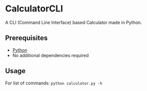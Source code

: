# CalculatorCLI
A CLI (Command Line Interface) based Calculator made in Python.

## Prerequisites
- [Python](https://www.python.org/)
- No additional dependencies required

## Usage
For list of commands:
<code>python calculator.py -h</code>
